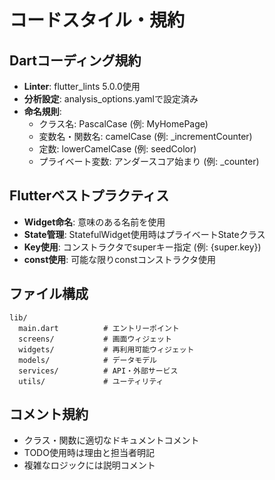 # コードスタイル・規約

## Dartコーディング規約
- **Linter**: flutter_lints 5.0.0使用
- **分析設定**: analysis_options.yamlで設定済み
- **命名規則**: 
  - クラス名: PascalCase (例: MyHomePage)
  - 変数名・関数名: camelCase (例: _incrementCounter)
  - 定数: lowerCamelCase (例: seedColor)
  - プライベート変数: アンダースコア始まり (例: _counter)

## Flutterベストプラクティス
- **Widget命名**: 意味のある名前を使用
- **State管理**: StatefulWidget使用時はプライベートStateクラス
- **Key使用**: コンストラクタでsuperキー指定 (例: {super.key})
- **const使用**: 可能な限りconstコンストラクタ使用

## ファイル構成
```
lib/
  main.dart          # エントリーポイント
  screens/           # 画面ウィジェット
  widgets/           # 再利用可能ウィジェット  
  models/            # データモデル
  services/          # API・外部サービス
  utils/             # ユーティリティ
```

## コメント規約
- クラス・関数に適切なドキュメントコメント
- TODO使用時は理由と担当者明記
- 複雑なロジックには説明コメント